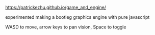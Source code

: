 https://patrickezhu.github.io/game_and_engine/

experimented making a bootleg graphics engine with pure javascript

WASD to move, arrow keys to pan vision, Space to toggle
